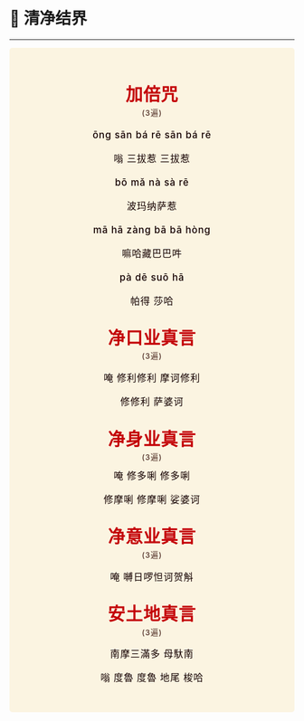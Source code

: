 # 🪷 清净结界

----

<style>
.vp-doc p {
    margin: 5px 0;
}

.mantra-box {
  margin: 2px 0 !important;
  text-align: center;
  background-color: #FBF4E1;
  padding: 10px;
  border-radius: 5px;
  font-size: 1.2em;
  line-height: 1.5;
  font-weight: 500;
  color: #140000;
  /* font-family: KaiTi, "楷体", "楷体_GB2312", STKaiti, "华文楷体", serif; */
  letter-spacing: 0.06em;
  padding: 1.8em;
}

.mantra-title {
 text-align: center;
 font-size: 1.8em;
 font-weight: 1000;
 color: #C40007;
 margin-top: 30px;
 margin-bottom: 10px;
}

.mantra-space {
 height: 0.8em;
}

.mantra-times {
 color: #513027;
 font-size: 0.8em;
 margin-top: -0.8em;
 margin-bottom: 0.8em;
}

.mantra-important {
 color: #6F2AA9;
}
</style>



<div class="mantra-box">

<div class="mantra-title">
加倍咒
</div>
<div class="mantra-times">(3遍)</div>

ōng sān bá rē sān bá rē 

嗡 三拔惹 三拔惹 

bō mǎ nà sà rē

波玛纳萨惹 


mā hā zàng bā bā hòng 

嘛哈藏巴巴吽 

pà dē suō hā

帕得 莎哈



<div class="mantra-title">
净口业真言
</div>
<div class="mantra-times">(3遍)</div>

唵 修利修利 摩诃修利

修修利 萨婆诃

<div class="mantra-title">
净身业真言
</div>
<div class="mantra-times">(3遍)</div>
唵 修多唎 修多唎 

修摩唎 修摩唎 娑婆诃

<div class="mantra-title">
净意业真言
</div>
<div class="mantra-times">(3遍)</div>

唵 嚩日啰怛诃贺斛

<div class="mantra-title">
安土地真言
</div>
<div class="mantra-times">(3遍)</div>

南摩三滿多 母馱南 

嗡 度魯 度魯 地尾 梭哈


</div>


